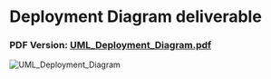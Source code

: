 # Deployment Diagram deliverable

### PDF Version: [UML_Deployment_Diagram.pdf](https://github.com/Thorfr123/Projeto_PSW_ShortTrack/SCRUM_Files/UML_Deployment_Diagram/UML_Deployment_Diagram.pdf)

![UML_Deployment_Diagram](https://user-images.githubusercontent.com/109107004/216833262-2ec9039c-e3be-4461-9e52-abeee0d69706.png)
